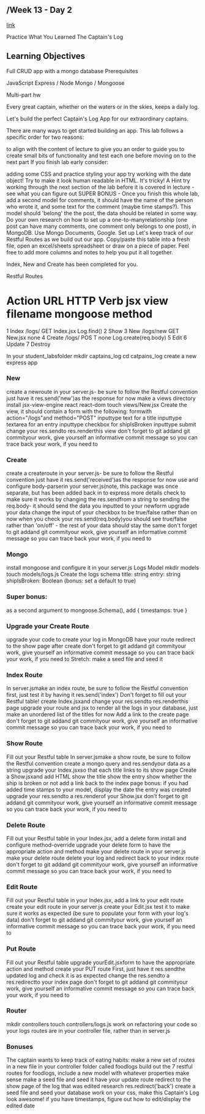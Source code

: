 ## /Week 13 - Day 2

[link](https://ps-rtt-sei.herokuapp.com/15-week/mod-3/week-13/day-2/hw/)

Practice What You Learned
The Captain's Log

## Learning Objectives

Full CRUD app with a mongo database
Prerequisites

JavaScript
Express / Node
Mongo / Mongoose

Multi-part hw

Every great captain, whether on the waters or in the skies, keeps a daily log.

Let's build the perfect Captain's Log App for our extraordinary captains.

There are many ways to get started building an app. This lab follows a specific order for two reasons:

to align with the content of lecture
to give you an order to guide you to create small bits of functionality and test each one before moving on to the next part
If you finish lab early consider:

adding some CSS and practice styling your app
try working with the date object! Try to make it look human readable in HTML. It's tricky! A Hint
try working through the next section of the lab before it is covered in lecture - see what you can figure out
SUPER BONUS - Once you finish this whole lab, add a second model for comments, it should have the name of the person who wrote it, and some text for the comment (maybe time stamps?). This model should 'belong' the the post, the data should be related in some way. Do your own research on how to set up a one-to-manyrelationship (one post can have many comments, one comment only belongs to one post), in MongoDB. Use Mongo Documents, Google.
Set up
Let's keep track of our Restful Routes as we build out our app. Copy/paste this table into a fresh file, open an excel/sheets spreadsheet or draw on a piece of paper. Feel free to add more columns and notes to help you put it all together.

Index, New and Create has been completed for you.

Restful Routes

# Action URL HTTP Verb jsx view filename mongoose method

1 Index /logs/ GET Index.jsx Log.find()
2 Show
3 New /logs/new GET New.jsx none
4 Create /logs/ POS T none Log.create(req.body)
5 Edit
6 Update
7 Destroy

In your student_labsfolder
mkdir captains_log
cd catpains_log
create a new express app

### New

create a newroute in your server.js- be sure to follow the Restful convention
just have it res.send('new')as the response for now
make a views directory
install jsx-view-engine react react-dom
touch views/New.jsx
Create the view, it should contain a form with the following:
formwith action="/logs"and method="POST"
inputtype text for a title
inputtype textarea for an entry
inputtype checkbox for shipIsBroken
inputtype submit
change your res.sendto res.renderthis view
don't forget to git addand git commityour work, give yourself an informative commit message so you can trace back your work, if you need to

### Create

create a createroute in your server.js- be sure to follow the Restful convention
just have it res.send('received')as the response for now
use and configure body-parserin your server.js(note, this package was once separate, but has been added back in to express more details
check to make sure it works by changing the res.sendfrom a string to sending the req.body- it should send the data you inputted to your newform
upgrade your data
change the input of your checkbox to be true/false rather than on
now when you check your res.send(req.body)you should see true/false rather than 'on/off' - the rest of your data should stay the same
don't forget to git addand git commityour work, give yourself an informative commit message so you can trace back your work, if you need to

### Mongo

install mongoose and configure it in your server.js
Logs Model
mkdir models
touch models/logs.js
Create the logs schema
title: string
entry: string
shipIsBroken: Boolean (bonus: set a default to true)

### Super bonus:

as a second argument to mongoose.Schema(), add { timestamps: true }

### Upgrade your Create Route

upgrade your code to create your log in MongoDB
have your route redirect to the show page after create
don't forget to git addand git commityour work, give yourself an informative commit message so you can trace back your work, if you need to
Stretch: make a seed file and seed it

### Index Route

In server.jsmake an index route, be sure to follow the Restful convention
first, just test it by having it res.send('index')
Don't forget to fill out your Restful table!
create Index.jsxand change your res.sendto res.renderthis page
upgrade your route and jsx to render all the logs in your database, just make an unordered list of the titles for now
Add a link to the create page
don't forget to git addand git commityour work, give yourself an informative commit message so you can trace back your work, if you need to

### Show Route

Fill out your Restful table
In server.jsmake a show route, be sure to follow the Restful convention
create a mongo query and res.sendyour data as a string
upgrade your Index.jsxso that each title links to its show page
Create a Show.jsxand add HTML
show the title
show the entry
show whether the ship is broken or not
add a link back to the index page
bonus:
if you had added time stamps to your model, display the date the entry was created
upgrade your res.sendto a res.renderof your Show.jsx
don't forget to git addand git commityour work, give yourself an informative commit message so you can trace back your work, if you need to

### Delete Route

Fill out your Restful table
in your Index.jsx, add a delete form
install and configure method-override
upgrade your delete form to have the appropriate action and method
make your delete route in your server.js
make your delete route delete your log and redirect back to your index route
don't forget to git addand git commityour work, give yourself an informative commit message so you can trace back your work, if you need to

### Edit Route

Fill out your Restful table
in your Index.jsx, add a link to your edit route
create your edit route in your server.js
create your Edit.jsx
test it to make sure it works as expected (be sure to populate your form with your log's data)
don't forget to git addand git commityour work, give yourself an informative commit message so you can trace back your work, if you need to

### Put Route

Fill out your Restful table
upgrade yourEdit.jsxform to have the appropriate action and method
create your PUT route
First, just have it res.sendthe updated log and check it is as expected
change the res.sendto a res.redirectto your index page
don't forget to git addand git commityour work, give yourself an informative commit message so you can trace back your work, if you need to

### Router

mkdir controllers
touch controllers/logs.js
work on refactoring your code so your logs routes are in your controller file, rather than in server.js

### Bonuses

The captain wants to keep track of eating habits: make a new set of routes in a new file in your controller folder called foodlogs
build out the 7 restful routes for foodlogs, include a new model with whatever properties make sense
make a seed file and seed it
have your update route redirect to the show page of the log that was edited
research res.redirect('back')
create a seed file and seed your database
work on your css, make this Captain's Log look awesome!
if you have timestamps, figure out how to edit/display the edited date
